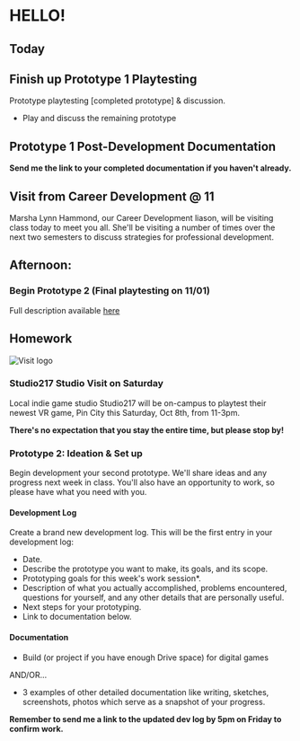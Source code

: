 # HELLO! 

## Today

## Finish up Prototype 1 Playtesting
Prototype playtesting [completed prototype] & discussion.
- Play and discuss the remaining prototype

## Prototype 1 Post-Development Documentation
**Send me the link to your completed documentation if you haven't already.**

## Visit from Career Development @ 11
Marsha Lynn Hammond, our Career Development liason, will be visiting class today to meet you all. She'll be visiting a number of times over the next two semesters to discuss strategies for professional development.

## Afternoon: 

### Begin Prototype 2 (Final playtesting on 11/01)
Full description available [here](https://docs.google.com/document/d/1aw8XT93AwfH46Ua1GScX28yFrOn90XXJ3CzeqI-9LFE/edit?usp=sharing)


## Homework

![Visit logo](/assets/images/pin_city_email.png)
### Studio217 Studio Visit on Saturday
Local indie game studio Studio217 will be on-campus to playtest their newest VR game, Pin City this Saturday, Oct 8th, from 11-3pm. 

**There's no expectation that you stay the entire time, but please stop by!**


### Prototype 2: Ideation & Set up
Begin development your second prototype. We'll share ideas and any progress next week in class. You'll also have an opportunity to work, so please have what you need with you.


#### Development Log
Create a brand new development log. This will be the first entry in your development log:
- Date.
- Describe the prototype you want to make, its goals, and its scope. 
- Prototyping goals for this week's work session*.
- Description of what you actually accomplished, problems encountered, questions for yourself, and any other details that are personally useful.
- Next steps for your prototyping.
- Link to documentation below.

#### Documentation
- Build (or project if you have enough Drive space) for digital games

AND/OR...

- 3 examples of other detailed documentation like writing, sketches, screenshots, photos which serve as a snapshot of your progress.

**Remember to send me a link to the updated dev log by 5pm on Friday to confirm work.**